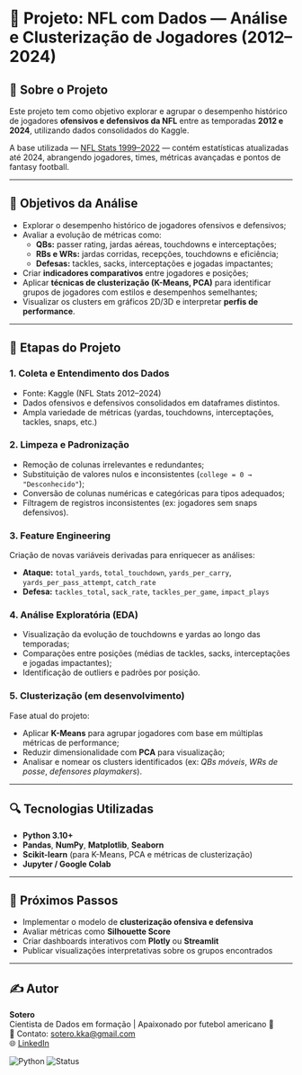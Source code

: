 # 🏈 Projeto: NFL com Dados — Análise e Clusterização de Jogadores (2012–2024)

## 📘 Sobre o Projeto
Este projeto tem como objetivo explorar e agrupar o desempenho histórico de jogadores **ofensivos e defensivos da NFL** entre as temporadas **2012 e 2024**, utilizando dados consolidados do Kaggle.

A base utilizada — [NFL Stats 1999–2022](https://www.kaggle.com/datasets/philiphyde1/nfl-stats-1999-2022) — contém estatísticas atualizadas até 2024, abrangendo jogadores, times, métricas avançadas e pontos de fantasy football.

---

## 🎯 Objetivos da Análise

- Explorar o desempenho histórico de jogadores ofensivos e defensivos;  
- Avaliar a evolução de métricas como:  
  - **QBs:** passer rating, jardas aéreas, touchdowns e interceptações;  
  - **RBs e WRs:** jardas corridas, recepções, touchdowns e eficiência;  
  - **Defesas:** tackles, sacks, interceptações e jogadas impactantes;  
- Criar **indicadores comparativos** entre jogadores e posições;  
- Aplicar **técnicas de clusterização (K-Means, PCA)** para identificar grupos de jogadores com estilos e desempenhos semelhantes;  
- Visualizar os clusters em gráficos 2D/3D e interpretar **perfis de performance**.

---

## 🤖 Etapas do Projeto

### 1. Coleta e Entendimento dos Dados
- Fonte: Kaggle (NFL Stats 2012–2024)  
- Dados ofensivos e defensivos consolidados em dataframes distintos.  
- Ampla variedade de métricas (yardas, touchdowns, interceptações, tackles, snaps, etc.)

### 2. Limpeza e Padronização
- Remoção de colunas irrelevantes e redundantes;  
- Substituição de valores nulos e inconsistentes (`college = 0 → "Desconhecido"`);  
- Conversão de colunas numéricas e categóricas para tipos adequados;  
- Filtragem de registros inconsistentes (ex: jogadores sem snaps defensivos).

### 3. Feature Engineering
Criação de novas variáveis derivadas para enriquecer as análises:
- **Ataque:** `total_yards`, `total_touchdown`, `yards_per_carry`, `yards_per_pass_attempt`, `catch_rate`  
- **Defesa:** `tackles_total`, `sack_rate`, `tackles_per_game`, `impact_plays`

### 4. Análise Exploratória (EDA)
- Visualização da evolução de touchdowns e yardas ao longo das temporadas;  
- Comparações entre posições (médias de tackles, sacks, interceptações e jogadas impactantes);  
- Identificação de outliers e padrões por posição.  

### 5. Clusterização (em desenvolvimento)
Fase atual do projeto:
- Aplicar **K-Means** para agrupar jogadores com base em múltiplas métricas de performance;  
- Reduzir dimensionalidade com **PCA** para visualização;  
- Analisar e nomear os clusters identificados (ex: *QBs móveis*, *WRs de posse*, *defensores playmakers*).

---

## 🔍 Tecnologias Utilizadas
- **Python 3.10+**
- **Pandas**, **NumPy**, **Matplotlib**, **Seaborn**
- **Scikit-learn** (para K-Means, PCA e métricas de clusterização)
- **Jupyter / Google Colab**

---

## 🧩 Próximos Passos
- Implementar o modelo de **clusterização ofensiva e defensiva**  
- Avaliar métricas como **Silhouette Score**  
- Criar dashboards interativos com **Plotly** ou **Streamlit**  
- Publicar visualizações interpretativas sobre os grupos encontrados  

---

## ✍️ Autor
**Sotero**  
Cientista de Dados em formação | Apaixonado por futebol americano 🏈  
📧 Contato: [sotero.kka@gmail.com](mailto:sotero.kka@gmail.com)  
🌐 [LinkedIn](https://www.linkedin.com/in/carlos-sotero/)

![Python](https://img.shields.io/badge/Python-3.10+-blue.svg)
![Status](https://img.shields.io/badge/Status-Em_Desenvolvimento-yellow)



